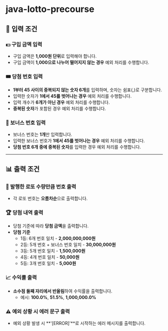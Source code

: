 # java-lotto-precourse

## 📝 입력 조건

### 💵 구입 금액 입력
- 구입 금액은 **1,000원 단위**로 입력해야 합니다.
- 구입 금액이 **1,000으로 나누어 떨어지지 않는 경우** 예외 처리를 수행합니다.

### 🎟️ 당첨 번호 입력
- **1부터 45 사이의 중복되지 않는 숫자 6개**를 입력하며, 숫자는 쉼표(,)로 구분합니다.
- 입력한 숫자가 **1에서 45를 벗어나는 경우** 예외 처리를 수행합니다.
- 입력 개수가 **6개가 아닌 경우** 예외 처리를 수행합니다.
- **중복된 숫자**가 포함된 경우 예외 처리를 수행합니다.

### 🎫 보너스 번호 입력
- 보너스 번호는 **1개**만 입력합니다.
- 입력한 보너스 번호가 **1에서 45를 벗어나는 경우** 예외 처리를 수행합니다.
- **당첨 번호 6개 중에 중복된 숫자**를 입력한 경우 예외 처리를 수행합니다.

---

## 📊 출력 조건

### 🔢 발행한 로또 수량만큼 번호 출력
- 각 로또 번호는 **오름차순**으로 출력합니다.

### 🏆 당첨 내역 출력
- 당첨 기준에 따라 **당첨 금액**을 출력합니다.
 - **당첨 기준**
    - 1등: 6개 번호 일치 - **2,000,000,000원**
    - 2등: 5개 번호 + 보너스 번호 일치 - **30,000,000원**
    - 3등: 5개 번호 일치 - **1,500,000원**
    - 4등: 4개 번호 일치 - **50,000원**
    - 5등: 3개 번호 일치 - **5,000원**

### 📈 수익률 출력
- **소수점 둘째 자리에서 반올림**하여 수익률을 출력합니다.
    - 예시: **100.0%**, **51.5%**, **1,000,000.0%**

### ⚠️ 예외 상황 시 에러 문구 출력
- 예외 상황 발생 시 **'[ERROR]'**로 시작하는 에러 메시지를 출력합니다.